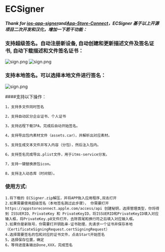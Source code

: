 # ECSigner
***Thank for [ios-app-signer](https://github.com/DanTheMan827/ios-app-signer)and[App-Store-Connect](https://github.com/AvdLee/appstoreconnect-swift-sdk)，ECSigner 基于以上开源项目二次开发和汉化，增加一下若干功能：***
### 支持超级签名。自动注册新设备, 自动创建和更新描述文件及签名证书, 自动下载描述和文件签名证书：
![ sign.png](https://github.com/even-cheng/ECSigner/blob/master/autosign2.png)
![ sign.png](https://github.com/even-cheng/ECSigner/blob/master/aboutaotosign.png)
### 支持本地签名。可以选择本地文件进行签名：
![ sign.png](https://github.com/even-cheng/even-appSigner/blob/master/ecsign.png)

####支持以下操作：
```
1，支持多文件同时签名
```
```
2，支持自动区分企业证书、个人证书
```
```
3，支持远程下载IPA，完成后自动开始签名。
```
```
4，支持导出包内素材文件（assets.car），并解析出对应素材。
```
```
5，支持生成文本文件并写入内容（分包），然后注入包内。
```
```
6，支持签名完成导出.plist文件，用于itms-service分发。
```
```
7，支持一键替换原包icon。
``` 
```
8，支持注入动态库（时间锁）。
``` 

### 使用方式:
```
1.将下载的 ECSigner.zip解压，并将APP拖入应用程序,双击打开
2.如果需要使用超级签名（本地签名跳过此步骤）， 你需要打开 https://appstoreconnect.apple.com/access/api 创建秘钥，选择管理类型，你将得到 ISSUERID、PrivateKey 和 PrivateKeyID，将ISSUERID和PrivateKeyID填入对应输入框，将PrivateKey.p8文件打开，去除首尾和换行符之后填入对应输入框。
3.如果你是新账号，你需要打开钥匙串-证书助理，先请求一个证书并保存本地（CertificateSigningRequest.certSigningRequest）
4.选择需要签名的包和对应的证书文件，点击Start开始签名
5，选择保存位置，确定
6，等待进度条输出Done,XXX，完成签名
```


